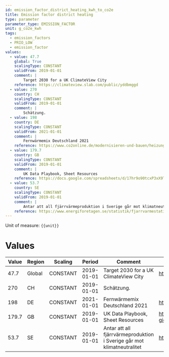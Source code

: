 ```yaml
---
id: emission_factor_district_heating_kwh_to_co2e
title: Emission factor district heating
type: parameter
parameter_type: EMISSION_FACTOR
unit: g_co2e_kwh
tags:
  - emission_factors
  - PRIO_LOW
  - emission_factor
values:
  - value: 47.7
    global: True
    scalingType: CONSTANT
    validFrom: 2019-01-01
    comment: |
        Target 2030 for a UK ClimateView City
    reference: https://climateview.slab.com/public/yddbmggd
  - value: 270
    country: CH
    scalingType: CONSTANT
    validFrom: 2019-01-01
    comment: |
        Schätzung.
  - value: 198
    country: DE
    scalingType: CONSTANT
    validFrom: 2021-01-01
    comment: |
        Fernwärmemix Deutschland 2021
    reference: https://www.co2online.de/modernisieren-und-bauen/heizung/fernwaerme/
  - value: 179.7
    country: GB
    scalingType: CONSTANT
    validFrom: 2019-01-01
    comment: |
        UK Data Playbook, Sheet Resources
    reference: https://docs.google.com/spreadsheets/d/17hr9o90tcxP3xX9T000uWcXSrzm5b5D3UfPwcq7LzgA/edit?gid=1982830832#gid=1982830832
  - value: 53.7
    country: SE
    scalingType: CONSTANT
    validFrom: 2019-01-01
    comment: |
        Antar att all fjärrvärmeproduktion i Sverige går mot klimatneutralitet
    reference: https://www.energiforetagen.se/statistik/fjarrvarmestatistik/miljovardering-av-fjarrvarme/
---
```



Unit of measure: `{{unit}}`


# Values


| Value | Region | Scaling | Period | Comment | Reference |
|-------|--------|---------|--------|---------|-----------|
| 47.7 | Global | CONSTANT | 2019-01-01 | Target 2030 for a UK ClimateView City | https://climateview.slab.com/public/yddbmggd |
| 270 | CH | CONSTANT | 2019-01-01 | Schätzung. |  |
| 198 | DE | CONSTANT | 2021-01-01 | Fernwärmemix Deutschland 2021 | https://www.co2online.de/modernisieren-und-bauen/heizung/fernwaerme/ |
| 179.7 | GB | CONSTANT | 2019-01-01 | UK Data Playbook, Sheet Resources | https://docs.google.com/spreadsheets/d/17hr9o90tcxP3xX9T000uWcXSrzm5b5D3UfPwcq7LzgA/edit?gid=1982830832#gid=1982830832 |
| 53.7 | SE | CONSTANT | 2019-01-01 | Antar att all fjärrvärmeproduktion i Sverige går mot klimatneutralitet | https://www.energiforetagen.se/statistik/fjarrvarmestatistik/miljovardering-av-fjarrvarme/ |



